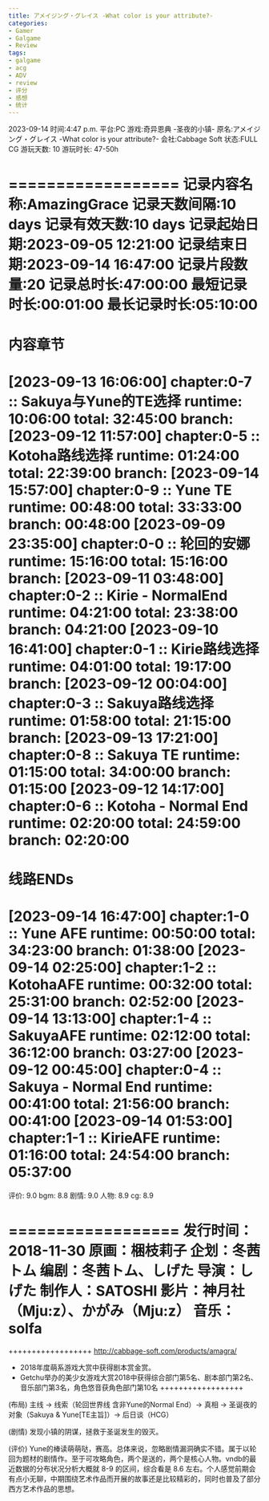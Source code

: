 ```yaml
---
title: アメイジング・グレイス -What color is your attribute?-
categories:
- Gamer
- Galgame
- Review
tags:
- galgame
- acg
- ADV
- review
- 评分
- 感想
- 统计
---
```


2023-09-14
时间:4:47 p.m.
平台:PC
游戏:奇异恩典 -圣夜的小镇-
原名:アメイジング・グレイス -What color is your attribute?-
会社:Cabbage Soft
状态:FULL CG
游玩天数: 10
游玩时长: 47-50h

==================
记录内容名称:AmazingGrace
记录天数间隔:10 days
记录有效天数:10 days
记录起始日期:2023-09-05 12:21:00
记录结束日期:2023-09-14 16:47:00
记录片段数量:20
记录总时长:47:00:00
最短记录时长:00:01:00
最长记录时长:05:10:00
=======================
内容章节
=======================
[2023-09-13 16:06:00] chapter:0-7 :: Sakuya与Yune的TE选择  runtime: 10:06:00  total: 32:45:00 branch:
[2023-09-12 11:57:00] chapter:0-5 :: Kotoha路线选择  runtime: 01:24:00  total: 22:39:00 branch:
[2023-09-14 15:57:00] chapter:0-9 :: Yune TE  runtime: 00:48:00  total: 33:33:00 branch: 00:48:00
[2023-09-09 23:35:00] chapter:0-0 :: 轮回的安娜  runtime: 15:16:00  total: 15:16:00 branch:
[2023-09-11 03:48:00] chapter:0-2 :: Kirie - NormalEnd  runtime: 04:21:00  total: 23:38:00 branch: 04:21:00
[2023-09-10 16:41:00] chapter:0-1 :: Kirie路线选择  runtime: 04:01:00  total: 19:17:00 branch:
[2023-09-12 00:04:00] chapter:0-3 :: Sakuya路线选择  runtime: 01:58:00  total: 21:15:00 branch:
[2023-09-13 17:21:00] chapter:0-8 :: Sakuya TE  runtime: 01:15:00  total: 34:00:00 branch: 01:15:00
[2023-09-12 14:17:00] chapter:0-6 :: Kotoha - Normal End  runtime: 02:20:00  total: 24:59:00 branch: 02:20:00
=======================
线路ENDs
=======================
[2023-09-14 16:47:00] chapter:1-0 :: Yune AFE  runtime: 00:50:00  total: 34:23:00 branch: 01:38:00
[2023-09-14 02:25:00] chapter:1-2 :: KotohaAFE  runtime: 00:32:00  total: 25:31:00 branch: 02:52:00
[2023-09-14 13:13:00] chapter:1-4 :: SakuyaAFE  runtime: 02:12:00  total: 36:12:00 branch: 03:27:00
[2023-09-12 00:45:00] chapter:0-4 :: Sakuya - Normal End  runtime: 00:41:00  total: 21:56:00 branch: 00:41:00
[2023-09-14 01:53:00] chapter:1-1 :: KirieAFE  runtime: 01:16:00  total: 24:54:00 branch: 05:37:00
==================

评价: 9.0
bgm: 8.8
剧情: 9.0
人物: 8.9
cg: 8.9

==================
发行时间：2018-11-30
原画：梱枝莉子
企划：冬茜トム
编剧：冬茜トム、しげた
导演：しげた
制作人：SATOSHI
影片：神月社（Mju:z）、かがみ（Mju:z）
音乐：solfa
==================

++++++++++++++++++
http://cabbage-soft.com/products/amagra/
- 2018年度萌系游戏大赏中获得剧本赏金赏。
- Getchu举办的美少女游戏大赏2018中获得综合部门第5名、剧本部门第2名、音乐部门第3名，角色悠音获角色部门第10名
++++++++++++++++++

(布局)
主线 -> 线索（轮回世界线 含非Yune的Normal End）-> 真相 -> 圣诞夜的对象（Sakuya & Yune[TE主旨]）-> 后日谈（HCG）

(剧情)
发现小镇的阴谋，拯救于圣诞发生的毁灭。

(评价)
Yune的棒读萌萌哒，赛高。总体来说，忽略剧情漏洞确实不错。属于以轮回为题材的剧情作。至于可攻略角色，两个是送的，两个是核心人物。vndb的最近数据的分布状况分析大概就 8-9 的区间，综合看是 8.6 左右。个人感觉前期会有点小无聊，中期围绕艺术作品而开展的故事还是比较精彩的，同时也普及了部分西方艺术作品的思想。